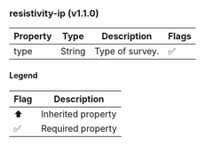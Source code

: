 ### resistivity-ip (v1.1.0)

| Property | Type | Description | Flags |
|---|---|---|---|
| type | String | Type of survey. | ✅ |


#### Legend

| Flag | Description |
| --- | --- |
| ⬆️ | Inherited property |
| ✅ | Required property |

